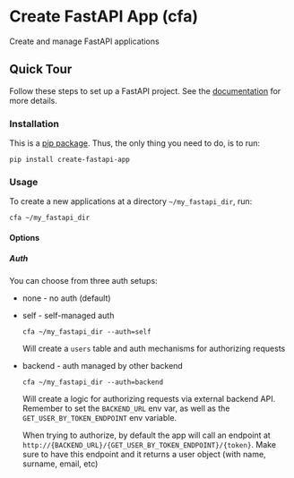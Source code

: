 # Create FastAPI App (cfa)

Create and manage FastAPI applications

## Quick Tour

Follow these steps to set up a FastAPI project. See the [documentation](https://tsladecek.github.io/create-fastapi-app/) for more details.

### Installation

This is a [pip package](https://pypi.org/project/create-fastapi-app/). Thus, the only thing you need to do, is to run:

```shell
pip install create-fastapi-app
```

### Usage

To create a new applications at a directory `~/my_fastapi_dir`, run:

```shell
cfa ~/my_fastapi_dir
```

#### Options

##### Auth

You can choose from three auth setups:

- none - no auth (default)
- self - self-managed auth

    ```shell
    cfa ~/my_fastapi_dir --auth=self
    ```

    Will create a `users` table and auth mechanisms for authorizing requests

- backend - auth managed by other backend

    ```shell
    cfa ~/my_fastapi_dir --auth=backend
    ```

    Will create a logic for authorizing requests via external backend API. Remember to set the `BACKEND_URL` env var, as well as the `GET_USER_BY_TOKEN_ENDPOINT` env variable.

    When trying to authorize, by default the app will call an endpoint at `http://{BACKEND_URL}/{GET_USER_BY_TOKEN_ENDPOINT}/{token}`. Make sure to have this endpoint and it returns a user object (with name, surname, email, etc)

